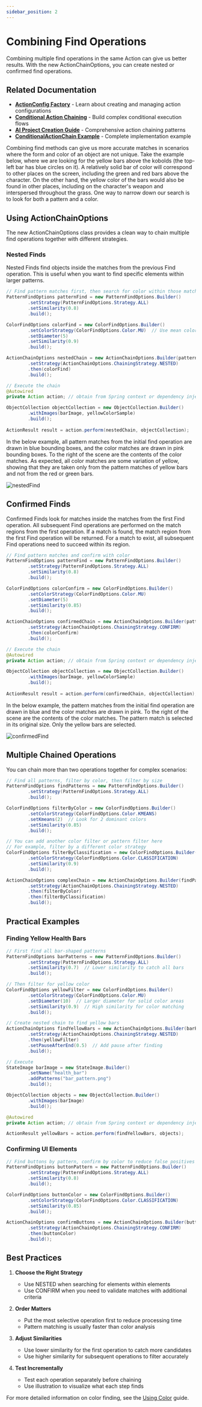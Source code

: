 ```yaml
---
sidebar_position: 2
---
```


# Combining Find Operations

Combining multiple find operations in the same Action can give us better results.
With the new ActionChainOptions, you can create nested or confirmed find operations.

## Related Documentation

- **[ActionConfig Factory](../action-config-factory.md)** - Learn about creating and managing action configurations
- **[Conditional Action Chaining](/docs/ai-brobot-project-creation#conditionalactionchain---the-foundation)** - Build complex conditional execution flows
- **[AI Project Creation Guide](/docs/ai-brobot-project-creation#when-to-use-actionchainbuilder-vs-then)** - Comprehensive action chaining patterns
- **[ConditionalActionChain Example](https://github.com/jspinak/brobot/tree/main/examples/03-core-library/action-config/conditional-chains-examples)** - Complete implementation example

Combining find methods can give us more accurate matches in scenarios where the 
form and color of an object are not unique. Take the example below, where we are looking
for the yellow bars above the kobolds (the top-left bar has blue circles on it). 
A relatively solid bar of color will correspond to other places on the screen, including 
the green and red bars above the character. On the other hand, the yellow color of 
the bars would also be found in other places, including on the character's weapon and
interspersed throughout the grass. One way to narrow down our search is to look for 
both a pattern and a color.  

## Using ActionChainOptions

The new ActionChainOptions class provides a clean way to chain multiple find operations together with different strategies.

### Nested Finds

Nested Finds find objects inside the matches from the previous Find operation. This is useful when you want to find specific elements within larger patterns.

```java
// Find pattern matches first, then search for color within those matches
PatternFindOptions patternFind = new PatternFindOptions.Builder()
        .setStrategy(PatternFindOptions.Strategy.ALL)
        .setSimilarity(0.8)
        .build();

ColorFindOptions colorFind = new ColorFindOptions.Builder()
        .setColorStrategy(ColorFindOptions.Color.MU)  // Use mean color statistics
        .setDiameter(5)
        .setSimilarity(0.9)
        .build();

ActionChainOptions nestedChain = new ActionChainOptions.Builder(patternFind)
        .setStrategy(ActionChainOptions.ChainingStrategy.NESTED)
        .then(colorFind)
        .build();

// Execute the chain
@Autowired
private Action action; // obtain from Spring context or dependency injection

ObjectCollection objectCollection = new ObjectCollection.Builder()
        .withImages(barImage, yellowColorSample)
        .build();
        
ActionResult result = action.perform(nestedChain, objectCollection);
```

In the below example, all pattern matches from the initial find operation are drawn in 
blue bounding boxes, and the color matches are drawn in pink bounding boxes. To the 
right of the scene are the contents of the color matches. As expected, all color matches 
are some variation of yellow, showing that they are taken only from the pattern matches of
yellow bars and not from the red or green bars.  

![nestedFind](/img/color/nestedFind.png)  

## Confirmed Finds

Confirmed Finds look for matches inside the matches from the first Find operation. 
All subsequent Find operations are performed on the match regions from the first operation.
If a match is found, the match region from the first Find operation will be returned. 
For a match to exist, all subsequent Find operations need to succeed within its region. 

```java
// Find pattern matches and confirm with color
PatternFindOptions patternFind = new PatternFindOptions.Builder()
        .setStrategy(PatternFindOptions.Strategy.ALL)
        .setSimilarity(0.8)
        .build();

ColorFindOptions colorConfirm = new ColorFindOptions.Builder()
        .setColorStrategy(ColorFindOptions.Color.MU)
        .setDiameter(5)
        .setSimilarity(0.85)
        .build();

ActionChainOptions confirmedChain = new ActionChainOptions.Builder(patternFind)
        .setStrategy(ActionChainOptions.ChainingStrategy.CONFIRM)
        .then(colorConfirm)
        .build();

// Execute the chain
@Autowired
private Action action; // obtain from Spring context or dependency injection

ObjectCollection objectCollection = new ObjectCollection.Builder()
        .withImages(barImage, yellowColorSample)
        .build();
        
ActionResult result = action.perform(confirmedChain, objectCollection);
```

In the below example, the pattern matches from the initial find operation are drawn in
blue and the color matches are drawn in pink. To the right of the scene are the contents of the 
color matches. The pattern match is selected in its original size. Only the yellow bars are selected.  

![confirmedFind](/img/color/confirmedFind.png)  

## Multiple Chained Operations

You can chain more than two operations together for complex scenarios:

```java
// Find all patterns, filter by color, then filter by size
PatternFindOptions findPatterns = new PatternFindOptions.Builder()
        .setStrategy(PatternFindOptions.Strategy.ALL)
        .build();

ColorFindOptions filterByColor = new ColorFindOptions.Builder()
        .setColorStrategy(ColorFindOptions.Color.KMEANS)
        .setKmeans(2)  // Look for 2 dominant colors
        .setSimilarity(0.85)
        .build();

// You can add another color filter or pattern filter here
// For example, filter by a different color strategy
ColorFindOptions filterByClassification = new ColorFindOptions.Builder()
        .setColorStrategy(ColorFindOptions.Color.CLASSIFICATION)
        .setSimilarity(0.9)
        .build();

ActionChainOptions complexChain = new ActionChainOptions.Builder(findPatterns)
        .setStrategy(ActionChainOptions.ChainingStrategy.NESTED)
        .then(filterByColor)
        .then(filterByClassification)
        .build();
```

## Practical Examples

### Finding Yellow Health Bars

```java
// First find all bar-shaped patterns
PatternFindOptions barPatterns = new PatternFindOptions.Builder()
        .setStrategy(PatternFindOptions.Strategy.ALL)
        .setSimilarity(0.7)  // Lower similarity to catch all bars
        .build();

// Then filter for yellow color
ColorFindOptions yellowFilter = new ColorFindOptions.Builder()
        .setColorStrategy(ColorFindOptions.Color.MU)
        .setDiameter(10)  // Larger diameter for solid color areas
        .setSimilarity(0.9)  // High similarity for color matching
        .build();

// Create nested chain to find yellow bars
ActionChainOptions findYellowBars = new ActionChainOptions.Builder(barPatterns)
        .setStrategy(ActionChainOptions.ChainingStrategy.NESTED)
        .then(yellowFilter)
        .setPauseAfterEnd(0.5)  // Add pause after finding
        .build();

// Execute
StateImage barImage = new StateImage.Builder()
        .setName("health_bar")
        .addPatterns("bar_pattern.png")
        .build();

ObjectCollection objects = new ObjectCollection.Builder()
        .withImages(barImage)
        .build();

@Autowired
private Action action; // obtain from Spring context or dependency injection

ActionResult yellowBars = action.perform(findYellowBars, objects);
```

### Confirming UI Elements

```java
// Find buttons by pattern, confirm by color to reduce false positives
PatternFindOptions buttonPattern = new PatternFindOptions.Builder()
        .setStrategy(PatternFindOptions.Strategy.ALL)
        .setSimilarity(0.8)
        .build();

ColorFindOptions buttonColor = new ColorFindOptions.Builder()
        .setColorStrategy(ColorFindOptions.Color.CLASSIFICATION)
        .setSimilarity(0.85)
        .build();

ActionChainOptions confirmButtons = new ActionChainOptions.Builder(buttonPattern)
        .setStrategy(ActionChainOptions.ChainingStrategy.CONFIRM)
        .then(buttonColor)
        .build();
```

## Best Practices

1. **Choose the Right Strategy**
   - Use NESTED when searching for elements within elements
   - Use CONFIRM when you need to validate matches with additional criteria

2. **Order Matters**
   - Put the most selective operation first to reduce processing time
   - Pattern matching is usually faster than color analysis

3. **Adjust Similarities**
   - Use lower similarity for the first operation to catch more candidates
   - Use higher similarity for subsequent operations to filter accurately

4. **Test Incrementally**
   - Test each operation separately before chaining
   - Use illustration to visualize what each step finds

For more detailed information on color finding, see the [Using Color](using-color.md) guide.